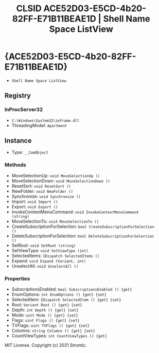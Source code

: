 ﻿---
title: "CLSID ACE52D03-E5CD-4b20-82FF-E71B11BEAE1D | Shell Name Space ListView"
excerpt: What is COM-Object CLSID ACE52D03-E5CD-4b20-82FF-E71B11BEAE1D?
---

# {ACE52D03-E5CD-4b20-82FF-E71B11BEAE1D}

* `Shell Name Space ListView`

## Registry


### InProcServer32

* `C:\Windows\System32\ieframe.dll`
* ThreadingModel: `Apartment`

## Instance

* Type: `__ComObject`

### Methods

* MoveSelectionUp: `void MoveSelectionUp ()`
* MoveSelectionDown: `void MoveSelectionDown ()`
* ResetSort: `void ResetSort ()`
* NewFolder: `void NewFolder ()`
* Synchronize: `void Synchronize ()`
* Import: `void Import ()`
* Export: `void Export ()`
* InvokeContextMenuCommand: `void InvokeContextMenuCommand (string)`
* MoveSelectionTo: `void MoveSelectionTo ()`
* CreateSubscriptionForSelection: `bool CreateSubscriptionForSelection ()`
* DeleteSubscriptionForSelection: `bool DeleteSubscriptionForSelection ()`
* SetRoot: `void SetRoot (string)`
* SetViewType: `void SetViewType (int)`
* SelectedItems: `IDispatch SelectedItems ()`
* Expand: `void Expand (Variant, int)`
* UnselectAll: `void UnselectAll ()`

### Properties

* SubscriptionsEnabled: `bool SubscriptionsEnabled () {get} `
* EnumOptions: `int EnumOptions () {get} {set} `
* SelectedItem: `IDispatch SelectedItem () {get} {set} `
* Root: `Variant Root () {get} {set} `
* Depth: `int Depth () {get} {set} `
* Mode: `uint Mode () {get} {set} `
* Flags: `uint Flags () {get} {set} `
* TVFlags: `uint TVFlags () {get} {set} `
* Columns: `string Columns () {get} {set} `
* CountViewTypes: `int CountViewTypes () {get} `

MIT License. Copyright (c) 2021 Strontic.


